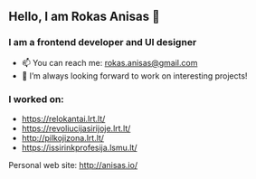 ## Hello, I am Rokas Anisas 👋
### I am a frontend developer and UI designer

- 📫 You can reach me: rokas.anisas@gmail.com
- 👯 I’m always looking forward to work on interesting projects!

### I worked on:
- https://relokantai.lrt.lt/
- https://revoliucijasirijoje.lrt.lt/
- http://pilkojizona.lrt.lt/
- https://issirinkprofesija.lsmu.lt/

Personal web site: http://anisas.io/

<!--
**RokasAniss/RokasAniss** is a ✨ _special_ ✨ repository because its `README.md` (this file) appears on your GitHub profile.

Here are some ideas to get you started:

- 🔭 I’m currently working on ...
- 🌱 I’m currently learning ...
- 👯 I’m looking to collaborate on ...
- 🤔 I’m looking for help with ...
- 💬 Ask me about ...
- 📫 How to reach me: ...
- 😄 Pronouns: ...
- ⚡ Fun fact: ...
-->
